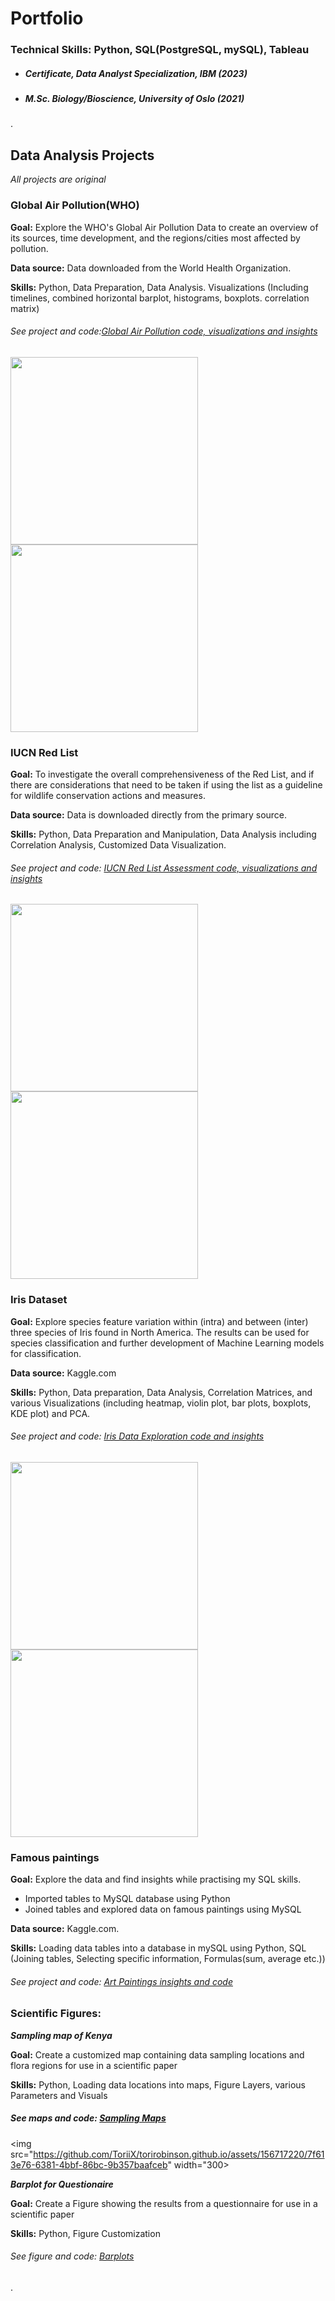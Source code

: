 # Portfolio 

### Technical Skills: Python, SQL(PostgreSQL, mySQL), Tableau

- ##### Certificate, Data Analyst Specialization, IBM (2023)
- ##### M.Sc. Biology/Bioscience, University of Oslo (2021)

.
## Data Analysis Projects
*All projects are original*


### Global Air Pollution(WHO)
**Goal:** Explore the WHO's Global Air Pollution Data to create an overview of its sources, time development, and the regions/cities most affected by pollution. 

**Data source:** Data downloaded from the World Health Organization.
  
**Skills:** Python, Data Preparation, Data Analysis. Visualizations (Including timelines, combined horizontal barplot, histograms, boxplots. correlation matrix)  
###### See project and code:[Global Air Pollution code, visualizations and insights](https://github.com/ToriiX/AirPollutionEDA/blob/main/WHO_global_air_pollution.ipynb)


<img src="https://github.com/ToriiX/torirobinson.github.io/assets/156717220/0f176e9e-e6c7-4fd9-be2c-3ee4acacf328" width="300">

<img src="https://github.com/ToriiX/torirobinson.github.io/assets/156717220/929769d9-f8c8-4b02-b77f-6661fb47893a" width="300">


### IUCN Red List
**Goal:** To investigate the overall comprehensiveness of the Red List, and if there are considerations that need to be taken if using the list as a guideline for wildlife conservation actions and measures.

**Data source:** Data is downloaded directly from the primary source.

**Skills:** Python, Data Preparation and Manipulation, Data Analysis including Correlation Analysis, Customized Data Visualization.
###### See project and code: [IUCN Red List Assessment code, visualizations and insights](https://github.com/ToriiX/Red-List-assessment-Analysis/blob/main/The%20IUCN%20Red%20List%20-%20An%20Analysis.ipynb)

<img src ="https://github.com/ToriiX/torirobinson.github.io/assets/156717220/fcf17057-63aa-4e67-b89b-0af7106bb8f7" width="300">
<img src ="https://github.com/ToriiX/torirobinson.github.io/assets/156717220/a17bd637-aba1-4905-a663-0372d18b4465" width="300">




### Iris Dataset
**Goal:** Explore species feature variation within (intra) and between (inter) three species of Iris found in North America. The results can be used for species classification and further development of Machine Learning models for classification.

**Data source:** Kaggle.com

**Skills:** Python, Data preparation, Data Analysis, Correlation Matrices, and various Visualizations (including heatmap, violin plot, bar plots, boxplots, KDE plot) and PCA.

###### See project and code: [Iris Data Exploration code and insights](https://github.com/ToriiX/Iris__dataset_EDA/blob/main/Iris_extended_dataset_EDA_PCA_analysis.ipynb)

<img src ="https://github.com/ToriiX/torirobinson.github.io/assets/156717220/9faef316-a1a0-46e6-83ff-d67b21c441a5" width="300">
<img src ="https://github.com/ToriiX/torirobinson.github.io/assets/156717220/48d54b16-c8dd-44ac-96c4-d2e43733913c" width="300">



### Famous paintings
**Goal:** Explore the data and find insights while practising my SQL skills.
- Imported tables to MySQL database using Python
- Joined tables and explored data on famous paintings using MySQL
  
**Data source:** Kaggle.com.
  
**Skills:** Loading data tables into a database in mySQL using Python, SQL (Joining tables, Selecting specific information, Formulas(sum, average etc.))
###### See project and code: [Art Paintings insights and code](https://github.com/ToriiX/SQL-Art_Paintings)


### Scientific Figures:
***Sampling map of Kenya*** 

**Goal:** Create a customized map containing data sampling locations and flora regions for use in a scientific paper

**Skills:** Python, Loading data locations into maps, Figure Layers, various Parameters and Visuals 
##### See maps and code: [Sampling Maps](https://github.com/ToriiX/Maps/blob/main/kenya_maps.ipynb)

<img src="https://github.com/ToriiX/torirobinson.github.io/assets/156717220/7f613e76-6381-4bbf-86bc-9b357baafceb" width="300>


***Barplot for Questionaire*** 

**Goal:** Create a Figure showing the results from a questionnaire for use in a scientific paper

**Skills:** Python, Figure Customization
###### See figure and code: [Barplots](https://github.com/ToriiX/Maps/blob/main/kenya_barplot.ipynb)




.
